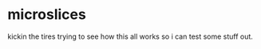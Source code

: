 microslices
===========

kickin the tires
trying to see how this all works so i can test some stuff out. 
